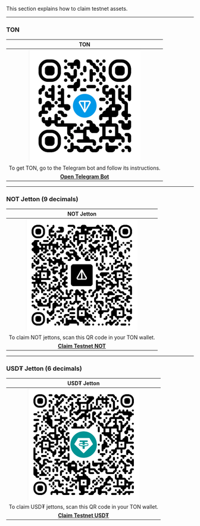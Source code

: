 This section explains how to claim testnet assets.

---

### TON

|                             **TON**                             |
|:---------------------------------------------------------------:|
|   <img src="/assets/get-ton-qr.png" alt="TON QR" width="300">   |
| To get TON, go to the Telegram bot and follow its instructions. |
|     [**Open Telegram Bot**](https://t.me/testgiver_ton_bot)     |

---

### NOT Jetton (9 decimals)

|                                                                                      **NOT Jetton**                                                                                      |
|:----------------------------------------------------------------------------------------------------------------------------------------------------------------------------------------:|
|                                                               <img src="/assets/get-not-qr.png" alt="NOT QR" width="300">                                                                |
|                                                               To claim NOT jettons, scan this QR code in your TON wallet.                                                                |
| [**Claim Testnet NOT**](ton://transfer/kQBMfIaxfLQMP4h1Pg2V_AuyToC3jdB8MmA6u3bx8i1__NOT?amount=100000000&bin=te6ccgEBAgEAKgABIWQrfQcAAAAAAAAAABAX14QCAQAnF41FGQAAAAAAAAAAXo1KUQAAEBQ%3D) |

---

### USD₮ Jetton (6 decimals)

|                                                                                       **USD₮ Jetton**                                                                                       |
|:-------------------------------------------------------------------------------------------------------------------------------------------------------------------------------------------:|
|                                                                <img src="/assets/get-usdt-qr.png" alt="NOT QR" width="300">                                                                 |
|                                                                To claim USD₮ jettons, scan this QR code in your TON wallet.                                                                 |
| [**Claim Testnet USD₮**](ton://transfer/kQB0ZYUL5M3KfrW0tSnwdFO1nC-BQHC2gcZl-WaF2on_USDT?amount=100000000&bin=te6ccgEBAgEAKQABIWQrfQcAAAAAAAAAABAX14QCAQAlF41FGQAAAAAAAAAAQ7msoAAQFA%3D%3D) |
